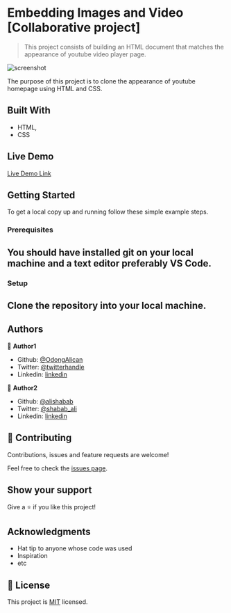 # Embedding Images and Video [Collaborative project]



> This project consists of building an HTML document that matches the appearance of youtube video player page.

![screenshot](./app_screenshot.jpg)

The purpose of this project is to clone the appearance of youtube homepage using HTML and CSS.

## Built With

- HTML,
- CSS

## Live Demo

[Live Demo Link](https://raw.githack.com/alishabab/HTML-Forms/feature-branch/index.html)


## Getting Started


To get a local copy up and running follow these simple example steps.

### Prerequisites
## You should have installed git on your local machine and a text editor preferably VS Code.

### Setup
## Clone the repository into your local machine.

## Authors

👤 **Author1**

- Github: [@OdongAlican](https://github.com/OdongAlican)
- Twitter: [@twitterhandle](https://twitter.com/twitterhandle)
- Linkedin: [linkedin](https://linkedin.com/linkedinhandle)

👤 **Author2**

- Github: [@alishabab](https://github.com/alishabab)
- Twitter: [@shabab_ali](https://twitter.com/shabab_ali)
- Linkedin: [linkedin](https://www.linkedin.com/in/shababali/)

## 🤝 Contributing

Contributions, issues and feature requests are welcome!

Feel free to check the [issues page](issues/).

## Show your support

Give a ⭐️ if you like this project!

## Acknowledgments

- Hat tip to anyone whose code was used
- Inspiration
- etc

## 📝 License

This project is [MIT](lic.url) licensed.
